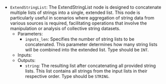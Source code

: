 - `ExtendStringList`: The ExtendStringList node is designed to concatenate multiple lists of strings into a single, extended list. This node is particularly useful in scenarios where aggregation of string data from various sources is required, facilitating operations that involve the manipulation or analysis of collective string datasets.
    - Parameters:
        - `inputs_len`: Specifies the number of string lists to be concatenated. This parameter determines how many string lists will be combined into the extended list. Type should be `INT`.
    - Inputs:
    - Outputs:
        - `string`: The resulting list after concatenating all provided string lists. This list contains all strings from the input lists in their respective order. Type should be `STRING`.
